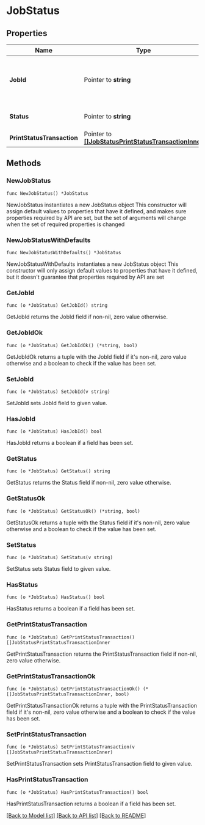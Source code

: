 # JobStatus

## Properties

Name | Type | Description | Notes
------------ | ------------- | ------------- | -------------
**JobId** | Pointer to **string** | Job Id  can be used to check the status of the print request. | [optional] 
**Status** | Pointer to **string** | Refers to the status of Job. | [optional] 
**PrintStatusTransaction** | Pointer to [**[]JobStatusPrintStatusTransactionInner**](JobStatusPrintStatusTransactionInner.md) |  | [optional] 

## Methods

### NewJobStatus

`func NewJobStatus() *JobStatus`

NewJobStatus instantiates a new JobStatus object
This constructor will assign default values to properties that have it defined,
and makes sure properties required by API are set, but the set of arguments
will change when the set of required properties is changed

### NewJobStatusWithDefaults

`func NewJobStatusWithDefaults() *JobStatus`

NewJobStatusWithDefaults instantiates a new JobStatus object
This constructor will only assign default values to properties that have it defined,
but it doesn't guarantee that properties required by API are set

### GetJobId

`func (o *JobStatus) GetJobId() string`

GetJobId returns the JobId field if non-nil, zero value otherwise.

### GetJobIdOk

`func (o *JobStatus) GetJobIdOk() (*string, bool)`

GetJobIdOk returns a tuple with the JobId field if it's non-nil, zero value otherwise
and a boolean to check if the value has been set.

### SetJobId

`func (o *JobStatus) SetJobId(v string)`

SetJobId sets JobId field to given value.

### HasJobId

`func (o *JobStatus) HasJobId() bool`

HasJobId returns a boolean if a field has been set.

### GetStatus

`func (o *JobStatus) GetStatus() string`

GetStatus returns the Status field if non-nil, zero value otherwise.

### GetStatusOk

`func (o *JobStatus) GetStatusOk() (*string, bool)`

GetStatusOk returns a tuple with the Status field if it's non-nil, zero value otherwise
and a boolean to check if the value has been set.

### SetStatus

`func (o *JobStatus) SetStatus(v string)`

SetStatus sets Status field to given value.

### HasStatus

`func (o *JobStatus) HasStatus() bool`

HasStatus returns a boolean if a field has been set.

### GetPrintStatusTransaction

`func (o *JobStatus) GetPrintStatusTransaction() []JobStatusPrintStatusTransactionInner`

GetPrintStatusTransaction returns the PrintStatusTransaction field if non-nil, zero value otherwise.

### GetPrintStatusTransactionOk

`func (o *JobStatus) GetPrintStatusTransactionOk() (*[]JobStatusPrintStatusTransactionInner, bool)`

GetPrintStatusTransactionOk returns a tuple with the PrintStatusTransaction field if it's non-nil, zero value otherwise
and a boolean to check if the value has been set.

### SetPrintStatusTransaction

`func (o *JobStatus) SetPrintStatusTransaction(v []JobStatusPrintStatusTransactionInner)`

SetPrintStatusTransaction sets PrintStatusTransaction field to given value.

### HasPrintStatusTransaction

`func (o *JobStatus) HasPrintStatusTransaction() bool`

HasPrintStatusTransaction returns a boolean if a field has been set.


[[Back to Model list]](../README.md#documentation-for-models) [[Back to API list]](../README.md#documentation-for-api-endpoints) [[Back to README]](../README.md)


